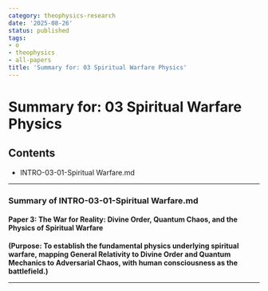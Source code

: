 ```yaml
---
category: theophysics-research
date: '2025-08-26'
status: published
tags:
- o
- theophysics
- all-papers
title: 'Summary for: 03 Spiritual Warfare Physics'
---
```


# Summary for: 03 Spiritual Warfare Physics

## Contents

- INTRO-03-01-Spiritual Warfare.md

---

### Summary of INTRO-03-01-Spiritual Warfare.md

#### **Paper 3: The War for Reality: Divine Order, Quantum Chaos, and the Physics of Spiritual Warfare**

**(Purpose: To establish the fundamental physics underlying spiritual warfare, mapping General Relativity to Divine Order and Quantum Mechanics to Adversarial Chaos, with human consciousness as the battlefield.)**

---

